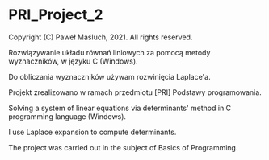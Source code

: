 # PRI_Project_2

Copyright (C) Paweł Maśluch, 2021. All rights reserved.

Rozwiązywanie układu równań liniowych za pomocą metody wyznaczników, w języku C (Windows).

Do obliczania wyznaczników używam rozwinięcia Laplace'a.

Projekt zrealizowano w ramach przedmiotu [PRI] Podstawy programowania.

Solving a system of linear equations via determinants' method in C programming language (Windows).

I use Laplace expansion to compute determinants.

The project was carried out in the subject of Basics of Programming.
